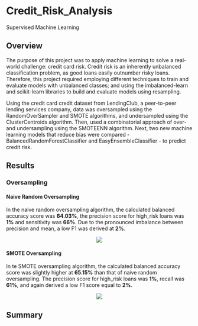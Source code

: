 # Credit_Risk_Analysis
Supervised Machine Learning

## Overview

The purpose of this project was to apply machine learning to solve a real-world challenge: credit card risk. Credit risk is an inherently unbalanced classification problem, as good loans easily outnumber risky loans. Therefore, this project required employing different techniques to train and evaluate models with unbalanced classes; and using the imbalanced-learn and scikit-learn libraries to build and evaluate models using resampling.

Using the credit card credit dataset from LendingClub, a peer-to-peer lending services company, data was oversampled using the RandomOverSampler and SMOTE algorithms, and undersampled using the ClusterCentroids algorithm. Then, used a combinatorial approach of over- and undersampling using the SMOTEENN algorithm. Next, two new machine learning models that reduce bias were compared - BalancedRandomForestClassifier and EasyEnsembleClassifier - to predict credit risk. 

## Results

### Oversampling

#### Naive Random Oversampling

In the naive random oversampling algorithm, the calculated balanced accuracy score was **64.03%**, the precision score for high_risk loans was **1%** and  sensitivity was **66%**. Due to the pronounced imbalance between precision and mean, a low F1 was derived at **2%**. 

<p align=center> <img src="https://user-images.githubusercontent.com/95978097/167976282-0ccd648a-80f0-497b-9cf4-d1ad7e2689a1.png"></p>

#### SMOTE Oversampling

In te SMOTE oversampling algorithm, the calculated balanced accuracy score was slightly higher at **65.15%** than that of naive random oversampling. The precision score for high_risk loans was **1%**, recall was **61%**, and again derived a low F1 score equal to **2%**.

<p align=center> <img src="https://user-images.githubusercontent.com/95978097/167981080-725c5a55-94bf-46f9-8189-96883bffd134.png"></p>

## Summary

